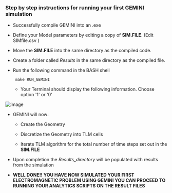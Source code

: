 ### Step by step instructions for running your first GEMINI simulation

* Successfully compile GEMINI into an .exe

* Define your Model parameters by editing a copy of **SIM.FILE**. (Edit SIMfile.csv )

* Move the **SIM.FILE** into the same directory as the compiled code.

* Create a folder called *Results* in the same directory as the compiled file.

* Run the following command in the BASH shell

       make RUN_GEMINI
      
    * Your Terminal should display the following information. Choose option '1' or '0' 
    
![image](https://user-images.githubusercontent.com/60849864/81107341-e99e4800-8f0e-11ea-81ab-bc9ee1486939.png)  


* GEMINI will now:

    * Create the Geometry
       
    * Discretize the Geometry into TLM cells
       
     * Iterate TLM algorithm for the total number of time steps set out in the **SIM.FILE** 

* Upon completion the *Results_directory* will be populated with results from the simulation

* **WELL DONE!! YOU HAVE NOW SIMULATED YOUR FIRST ELECTROMAGNETIC PROBLEM USING GEMINI YOU CAN PROCEED TO RUNNING YOUR ANALYTICS SCRIPTS ON THE RESULT FILES**


